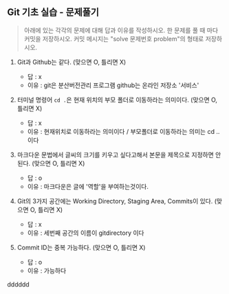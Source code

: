 ## Git 기초 실습 - 문제풀기

> 아래에 있는 각각의 문제에 대해 답과 이유를 작성하시오.
> 한 문제를 풀 때 마다 커밋을 저장하시오. 커밋 메시지는 "solve 문제번호 problem"의 형태로 저장하시오.



1. Git과 Github는 같다. (맞으면 O, 틀리면 X)

   - 답 : x
   - 이유 : git은 분산버전관리 프로그램 github는 온라인 저장소 '서비스'

   

2. 터미널 명령어 `cd .`은 현재 위치의 부모 폴더로 이동하라는 의미이다. (맞으면 O, 틀리면 X)

   - 답 : x
   - 이유 : 현재위치로 이동하라는 의미이다 / 부모폴더로 이동하라는 의미는 cd ..이다



3. 마크다운 문법에서 글씨의 크기를 키우고 싶다고해서 본문을 제목으로 지정하면 안된다. (맞으면 O, 틀리면 X)
   - 답 : o
   - 이유 : 마크다운은 글에 '역할'을 부여하는것이다.



4. Git의 3가지 공간에는 Working Directory, Staging Area, Commits이 있다. (맞으면 O, 틀리면 X)
   - 답 : x
   - 이유 : 세번째 공간의 이름이 gitdirectory 이다 



5. Commit ID는 중복 가능하다. (맞으면 O, 틀리면 X)
   - 답 : o
   - 이유 : 가능하다

dddddd